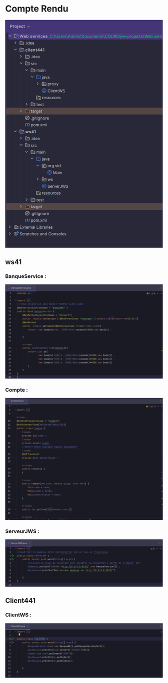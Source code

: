 <h1>Compte Rendu</h1>
<img src="Captures/1.png">
<h2>ws41 </h2>
<h3>BanqueService :</h3>
<img src="Captures/2.png">
<h3>Compte :</h3>
<img src="Captures/3.png">
<h3>ServeurJWS :</h3>
<img src="Captures/4.png">
<h2>Client441 </h2>
<h3>ClientWS :</h3>
<img src="Captures/5.png">
